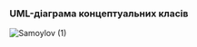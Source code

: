 ### UML-діаграма концептуальних класів
![Samoylov (1)](https://user-images.githubusercontent.com/82179757/195527635-777e22eb-629a-4eeb-8d0a-6d4f0ab276a3.jpg)
